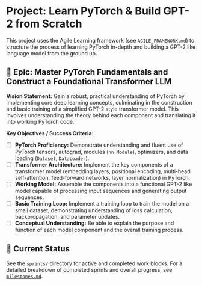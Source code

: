 # Project: Learn PyTorch & Build GPT-2 from Scratch

This project uses the Agile Learning framework (see `AGILE_FRAMEWORK.md`) to structure the process of learning PyTorch in-depth and building a GPT-2 like language model from the ground up.

## 🎯 Epic: Master PyTorch Fundamentals and Construct a Foundational Transformer LLM

**Vision Statement:**
Gain a robust, practical understanding of PyTorch by implementing core deep learning concepts, culminating in the construction and basic training of a simplified GPT-2 style transformer model. This involves understanding the theory behind each component and translating it into working PyTorch code.

**Key Objectives / Success Criteria:**

- [ ] **PyTorch Proficiency:** Demonstrate understanding and fluent use of PyTorch tensors, autograd, modules (`nn.Module`), optimizers, and data loading (`Dataset`, `DataLoader`).
- [ ] **Transformer Architecture:** Implement the key components of a transformer model (embedding layers, positional encoding, multi-head self-attention, feed-forward networks, layer normalization) in PyTorch.
- [ ] **Working Model:** Assemble the components into a functional GPT-2 like model capable of processing input sequences and generating output sequences.
- [ ] **Basic Training Loop:** Implement a training loop to train the model on a small dataset, demonstrating understanding of loss calculation, backpropagation, and parameter updates.
- [ ] **Conceptual Understanding:** Be able to explain the purpose and function of each model component and the overall training process.

## 🚀 Current Status

See the `sprints/` directory for active and completed work blocks.
For a detailed breakdown of completed sprints and overall progress, see [`milestones.md`](milestones.md).
